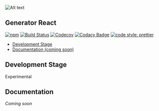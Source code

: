![Alt text](https://raw.githubusercontent.com/teleporthq/teleport-lib-js/master/logo50.png "TeleportHQ")

## Generator React

[![npm](https://img.shields.io/npm/v/@teleporthq/teleport-generator-react.svg)](https://github.com/teleporthq/teleport-generator-react)
[![Build Status](https://travis-ci.com/teleporthq/teleport-generator-react.svg?branch=master)](https://travis-ci.com/teleporthq/teleport-generator-react)
[![Codecov](https://img.shields.io/codecov/c/github/teleporthq/teleport-generator-react.svg)](https://codecov.io/gh/teleporthq/teleport-generator-react)
[![Codacy Badge](https://api.codacy.com/project/badge/Grade/87360164f3e4428fa8cf4226588f49d9)](https://www.codacy.com/app/Utwo/teleport-generator-react?utm_source=github.com&amp;utm_medium=referral&amp;utm_content=teleporthq/teleport-generator-react&amp;utm_campaign=Badge_Grade)
[![code style: prettier](https://img.shields.io/badge/code_style-prettier-ff69b4.svg)](https://github.com/prettier/prettier)

- [Development Stage](#development-stage)
- [Documentation (coming soon)](#documentation)

## Development Stage

Experimental

## Documentation
*Coming soon*
